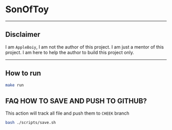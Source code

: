 # SonOfToy

---
## Disclaimer

I am `AppleBoiy`, I am not the author of this project.
I am just a mentor of this project. I am here to help the author to build this project only.

---


## How to run

```bash
make run
```

## FAQ HOW TO SAVE AND PUSH TO GITHUB?

This action will track all file and push them to `CHEEK` branch

```bash
bash ./scripts/save.sh
```